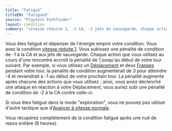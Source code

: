 ```yaml
---
title: "Fatigué"
titleEN: "Fatigued"
source: "Playtest Pathfinder"
layout: condition
summary: "vitesse réduite 1, -1 CA, -1 jets de sauvegarde, chaque action fatigue plus"
---
```


Vous êtes fatigué et dépenser de l'énergie empire votre condition. Vous avez la condition [vitesse réduite 1](vitesse-réduite.html). Vous subissez une pénalité de condition de -1 à la CA et aux jets de sauvegarde. Chaque action que vous utilisez au cours d'une rencontre accroît la pénalité de 1 jusqu'au début de votre tour suivant. Par exemple, si vous utilisez un [Déplacement](/ch9-jouer-à-pathfinder/actions-de-base.html#déplacement) et deux [Frappes](/ch9-jouer-à-pathfinder/actions-de-base.html#frappe) pendant votre tour, la pénalité de condition augmenterait de 3 pour atteindre -4 et reviendrait à -1 au début de votre prochain tour. La pénalité augmente après chacune des actions que vous utilisez ; ainsi, vous aviez déclenché une attaque en réaction à votre Déplacement, vous auriez subi une pénalité de condition de -2 à la CA contre celle-ci.

Si vous êtes fatigué dans le mode "exploration", vous ne pouvez pas utiliser d'autre tactique que d'[Avancer à vitesse normale](/ch9-jouer-à-pathfinder/mode-exploration.html#avancer-à-vitesse-normale).

Vous récupérez complètement de la condition fatigué après une nuit de repos entière (8 heures).